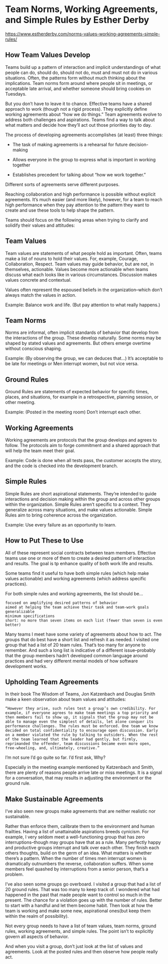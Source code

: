 # Team Norms, Working Agreements, and Simple Rules by Esther Derby

https://www.estherderby.com/norms-values-working-agreements-simple-rules/


## How Team Values Develop

Teams build up a pattern of interaction and implicit understandings of what people can do, should do, should not do, must and must not do in various situations. Often, the patterns form without much thinking about the implications. Team norms form around where people sit in meetings, or acceptable late arrival, and whether someone should bring cookies on Tuesdays.

But you don’t have to leave it to chance. Effective teams have a shared approach to work (though not a rigid process). They explicitly define working agreements about “how we do things.” Team agreements evolve to address both challenges and aspirations. Teams find a way to talk about what matters and decide how they’ll act out those priorities day to day.

The process of developing agreements accomplishes (at least) three things:

* The task of making agreements is a rehearsal for future decision-making

* Allows everyone in the group to express what is important in working together

* Establishes precedent for talking about “how we work together.”

Different sorts of agreements serve different purposes.

Reaching collaboration and high performance is possible without explicit agreements.  It’s much easier (and more likely), however, for a team to reach high performance when they pay attention to the pattern they want to create and use these tools to help shape the pattern.

Teams should focus on the following areas when trying to clarify and solidify their values and attitudes:


## Team Values

Team values are statements of what people hold as important. Often, teams make a list of nouns to hold their values. For, example, Courage, Collaboration, Respect. Team values may guide behavior, but are not, in themselves, actionable. Values become more actionable when teams discuss what each looks like in various circumstances. Discussion makes values concrete and contextual.

Values often represent the espoused beliefs in the organization–which don’t always match the values in action.

Example: Balance work and life. (But pay attention to what really happens.)


## Team Norms

Norms are informal, often implicit standards of behavior that develop from the interactions of the group. These develop naturally. Some norms may be shaped by stated values and agreements. But others emerge overtime without conscious shaping.

Example: (By observing the group, we can deduces that…) It’s acceptable to be late for meetings or Men interrupt women, but not vice versa.


## Ground Rules

Ground Rules are statements of expected behavior for specific times, places, and situations, for example in a retrospective, planning session, or other meeting.

Example: (Posted in the meeting room) Don’t interrupt each other.


## Working Agreements

Working agreements are protocols that the group develops and agrees to follow. The protocols aim to forge commitment and a shared approach that will help the team meet their goal.

Example: Code is done when all tests pass, the customer accepts the story, and the code is checked into the development branch.


## Simple Rules

Simple Rules are short aspirational statements. They’re intended to guide interactions and  decision making within the group and across other groups within the organization. Simple Rules aren’t specific to a context. They generalize across many situations, and make values actionable. Simple Rules aim to bring coherence across the organization.

Example: Use every failure as an opportunity to learn.


## How to Put These to Use

All of these represent social contracts between team members. Effective teams use one or more of them to create a desired pattern of interaction and results. The goal is tp enhance quality of both work life and results.

Some teams find it useful to have both simple rules (which help make values actionable) and working agreements (which address specific practices).

For both simple rules and working agreements, the list should be…

    focused on amplifying desired patterns of behavior
    aimed at helping the team achieve their task and team-work goals
    generalizable
    minimum specifications
    short: no more than seven items on each list (fewer than seven is even better)

Many teams I meet have some variety of agreements about how to act. The groups that do best have a short list and refresh it as needed.  I visited one group that had a list of 20 team rules. That’s too many for anyone to remember. And such a long list is indicative of a different issue–probably that the group members hadn’t developed common language around practices and had very different mental models of how software development works.


## Upholding Team Agreements

In their book The Wisdom of Teams, Jon Katzenbach and Douglas Smith make a keen observation about team values and attitudes:

    “However they arise, such rules test a group’s own credibility. For example, if everyone agrees to make team meetings a top priority and then members fail to show up, it signals that the group may not be able to manage even the simplest of details, let alone conquer its performance challenges. The rules must be enforced. One team we know decided on total confidentiality to encourage open discussion. Early on a member violated the rule by talking to outsiders. When the rest of the team learned that the leader had gently, but firmly, reprimanded the offender, team discussions became even more open, free-wheeling, and, ultimately, creative.”

I’m not sure I’d go quite so far. I’d first ask, Why?

Especially in the meeting example mentioned by Katzenbach and Smith, there are plenty of reasons people arrive late or miss meetings. It is a signal for a conversation, that may results in adjusting the environment or the ground rule.


## Make Sustainable Agreements

I’ve also seen new groups make agreements that are neither realistic nor sustainable.

Rather than enforce them, calibrate them to the environment and human frailties. Having a list of unattainable aspirations breeds cynicism. For example, I very seldom meet a well-functioning group that has zero interruptions–though may groups have that as a rule. Many perfectly happy and productive groups interrupt and talk over each other. They finish each others thoughts, build on the germ of an idea. What matters is whether there’s a pattern. When the number of times men interrupt women is dramatically outnumbers the reverse, collaboration suffers. When some members feel quashed by interruptions from a senior person, that’s a problem.

I’ve also seen some groups go overboard. I visited a group that had a list of 20 ground rules. That was too many to keep track of. I wondered what had happened in the past that made people want to control so much in the present. The chance for a violation goes up with the number of rules. Better to start with a handful and let them become habit. Then look at how the team is working and make some new, aspirational ones(but keep them within the realm of possibility).

Not every group needs to have a list of team values, team norms, ground rules, working agreements, and simple rules. The point isn’t to explicitly govern all aspects of behavior.

And when you visit a group, don’t just look at the list of values and agreements. Look at the posted rules and then observe how people really act.
